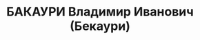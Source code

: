 ---
title: БАКАУРИ Владимир Иванович (Бекаури)
description: "(12 декабря 1882, Тифлисская губерния — 8 февраля 1938) — российский\
  \ и советский инженер-изобретатель, руководитель Остехбюро. \n  В 1905 году закончил\
  \ Михайловское техническое железнодорожное училище в Тифлисе. С 1907 года жил в\
  \ Санкт-Петербурге, занимался конструированием и изготовлением металлических сейфов.\
  \ Автор нескольких изобретений в области телеграфии и железнодорожного транспорта.\
  \ \n  В конце 1920 года В. И. Бекаури вместе с академиком В. Н. Ипатьевым организовал\
  \ Экспериментальную мастерскую по новейшим изобретениям (Эксмани) при Государственном\
  \ научно-техническом институте. Когда в 1921 году по указанию правительства было\
  \ организовано Остехбюро — Особое техническое бюро при ВСНХ РСФСР — Бекаури был\
  \ назначен его начальником. \n  Под его руководством Остехбюро стало крупнейшим\
  \ центром по разработке направлений имевших важное оборонное значение. Он курировал\
  \ и лично участвовал в различных проектах бюро: минно-торпедного оружия, систем\
  \ телеуправления, радиоуправляемых мин и т.д. \n  За разработку систем вооружения\
  \ В. И. Бекаури был награждён Почётной грамотой Реввоенсовета, орденами Ленина и\
  \ Красного Знамени и др. \n  В 1937 году арестован и 8 февраля 1938 года расстрелян\
  \ по обвинению в шпионаже в пользу Германии. Определением Верховного Суда СССР от\
  \ 9 июня 1956 года реабилитирован."
---